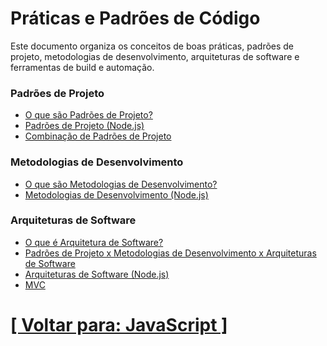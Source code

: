 # Práticas e Padrões de Código

Este documento organiza os conceitos de boas práticas, padrões de projeto, metodologias de desenvolvimento, arquiteturas de software e ferramentas de build e automação.

<!--
### Boas Práticas

- [Código Limpo]()
- [Modularização]()
- [Comentários e Documentação]()
-->

### Padrões de Projeto

- [O que são Padrões de Projeto?](./2-padroes-projeto/1-padroes-projeto.md)
- [Padrões de Projeto (Node.js)](./2-padroes-projeto/2-padroes-projeto-node-js.md)
- [Combinação de Padrões de Projeto](./2-padroes-projeto/3-combinacao-padroes-projeto.md)

### Metodologias de Desenvolvimento

- [O que são Metodologias de Desenvolvimento?](./3-metodologias-desenvolvimento/1-metodologias-desenvolvimento.md)
- [Metodologias de Desenvolvimento (Node.js)](./3-metodologias-desenvolvimento/2-metodologias-desenvolvimento-node-js.md)
<!--
- Test-Driven Development (TDD)
- Behavior-Driven Development (BDD)
-->

### Arquiteturas de Software

- [O que é Arquitetura de Software?](./4-arquiteturas-software/1-arquitetura-software.md)
- [Padrões de Projeto x Metodologias de Desenvolvimento x Arquiteturas de Software](./4-arquiteturas-software/2-padroes-projeto-x-metodologias-desenvolvimento-x-arquiteturas-software.md)
- [Arquiteturas de Software (Node.js)](./4-arquiteturas-software/3-arquiteturas-software-node-js.md)
- [MVC](./4-arquiteturas-software/4-mvc.md)

# [[ Voltar para: JavaScript ]](../javascript.md)